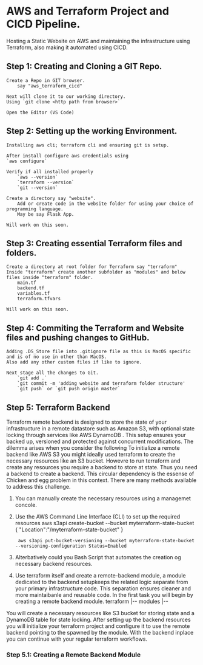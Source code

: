 # AWS and Terraform Project and CICD Pipeline.
Hosting a Static Website on AWS and maintaining the infrastructure using Terraform, also making it automated using CICD.

## Step 1: Creating and Cloning a GIT Repo.
    Create a Repo in GIT browser.
        say "aws_terraform_cicd"

    Next will clone it to our working directory.
    Using `git clone <http path from browser>`

    Open the Editor (VS Code)

## Step 2: Setting up the working Environment.
    Installing aws cli; terraform cli and ensuring git is setup.

    After install configure aws credentials using 
    `aws configure`

    Verify if all installed properly
        `aws --version`
        `terraform --version`
        `git --version`

    Create a directory say "website".
        Add or create code in the website folder for using your choice of programming language.
        May be say Flask App.

    Will work on this soon.

## Step 3: Creating essential Terraform files and folders.
    Create a directory at root folder for Terraform say "terraform"
    Inside "terraform" create another subfolder as "modules" and below files inside "terraform" folder.
        main.tf
        backend.tf
        variables.tf
        terraform.tfvars

    Will work on this soon.

## Step 4: Commiting the Terraform and Website files and pushing changes to GitHub.
    Adding .DS_Store file into .gitignore file as this is MacOS specific and is of no use in other than MacOS.
    Also add any other custom files if like to ignore.

    Next stage all the changes to Git.
        `git add .`
        `git commit -m 'adding website and terraform folder structure'
        `git push` or `git push origin master`

## Step 5: Terraform Backend
Terraform remote backend is designed to store the state of your infrastructure in a remote datastore  such as Amazon S3, with optional state locking through services like AWS DynamoDB .
This setup ensures your backed up, versioned and protected against concurrent modifications.
The dilemma arises when you consider the following 
To initialize a remote backend like AWS S3 you might ideally used terraform to create the necessary resources like an S3 bucket. Howevre to run terraform and create any resources you require a backend to store at state.
Thus you need a backend to create a backend. This circular dependency is the essense of Chicken and egg problem in this context.
There are many methods available to address this challenge.
1. You can manually create the necessary resources using a managemet concole.
2. Use the AWS Command Line Interface (CLI) to set up the required resources 
        aws s3api create-bucket --bucket myterraform-state-bucket
    {
        "Location":"/myterraform-state-bucket"
    }

        aws s3api put-bucket-versioning --bucket myterraform-state-bucket --versioning-configuration Status=Enabled

3. Alterbatively could you Bash Script that automates the creation og necessary backend resources.
4. Use terraform itself and create a remote-backend module, a module dedicated  to the backend setupkeeps the related logic separate from your primary infrastructure code.
This separation ensures cleaner and more maintaibanle and reusable code.
In the first task you will begin by creating a remote backend module.
    terraform
     |-- modules
         |-- 

You will create a necessary resources like S3 bucket for storing state and a DynamoDB table for state locking.
After setting up the backend resources you will initialize your terraform project and configure it to use the remote backend pointing to the spawned by the module.
With the backend inplace you can continue with your regular terraform workflows.

### Step 5.1: Creating a Remote Backend Module

